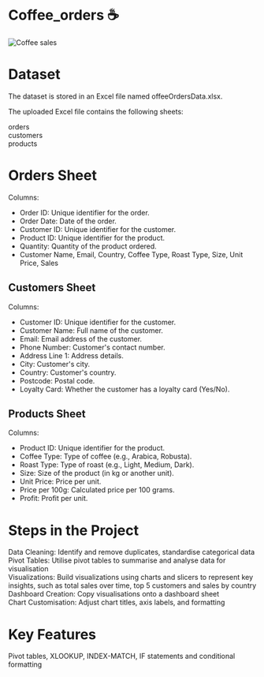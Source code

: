 # Coffee_orders :coffee:

![Coffee sales](https://github.com/user-attachments/assets/cc8c4aa2-93b2-43db-8948-84e75d83075d)

# Dataset
The dataset is stored in an Excel file named offeeOrdersData.xlsx. 

The uploaded Excel file contains the following sheets:

orders\
customers\
products

# **Orders Sheet**
Columns:
- Order ID: Unique identifier for the order.
- Order Date: Date of the order.
- Customer ID: Unique identifier for the customer.
- Product ID: Unique identifier for the product.
- Quantity: Quantity of the product ordered.
- Customer Name, Email, Country, Coffee Type, Roast Type, Size, Unit Price, Sales

## Customers Sheet
Columns:
- Customer ID: Unique identifier for the customer.
- Customer Name: Full name of the customer.
- Email: Email address of the customer.
- Phone Number: Customer's contact number.
- Address Line 1: Address details.
- City: Customer's city.
- Country: Customer's country.
- Postcode: Postal code.
- Loyalty Card: Whether the customer has a loyalty card (Yes/No).

## Products Sheet
Columns:
- Product ID: Unique identifier for the product.
- Coffee Type: Type of coffee (e.g., Arabica, Robusta).
- Roast Type: Type of roast (e.g., Light, Medium, Dark).
- Size: Size of the product (in kg or another unit).
- Unit Price: Price per unit.
- Price per 100g: Calculated price per 100 grams.
- Profit: Profit per unit.


# Steps in the Project
Data Cleaning: Identify and remove duplicates, standardise categorical data\
Pivot Tables: Utilise pivot tables to summarise and analyse data for visualisation\
Visualizations: Build visualizations using charts and slicers to represent key insights, such as total sales over time, top 5 customers and sales by country\
Dashboard Creation: Copy visualisations onto a dashboard sheet\
Chart Customisation: Adjust chart titles, axis labels, and formatting

# Key Features
Pivot tables, XLOOKUP, INDEX-MATCH, IF statements and conditional formatting
